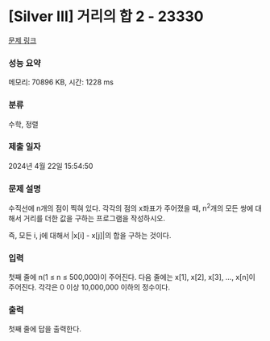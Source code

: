 # [Silver III] 거리의 합 2 - 23330 

[문제 링크](https://www.acmicpc.net/problem/23330) 

### 성능 요약

메모리: 70896 KB, 시간: 1228 ms

### 분류

수학, 정렬

### 제출 일자

2024년 4월 22일 15:54:50

### 문제 설명

<p>수직선에 n개의 점이 찍혀 있다. 각각의 점의 x좌표가 주어졌을 때, n<sup>2</sup>개의 모든 쌍에 대해서 거리를 더한 값을 구하는 프로그램을 작성하시오.</p>

<p>즉, 모든 i, j에 대해서 |x[i] - x[j]|의 합을 구하는 것이다.</p>

### 입력 

 <p>첫째 줄에 n(1 ≤ n ≤ 500,000)이 주어진다. 다음 줄에는 x[1], x[2], x[3], …, x[n]이 주어진다. 각각은 0 이상 10,000,000 이하의 정수이다.</p>

### 출력 

 <p>첫째 줄에 답을 출력한다.</p>

